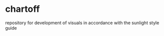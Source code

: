 chartoff
========

repository for development of visuals in accordance with the sunlight style guide
